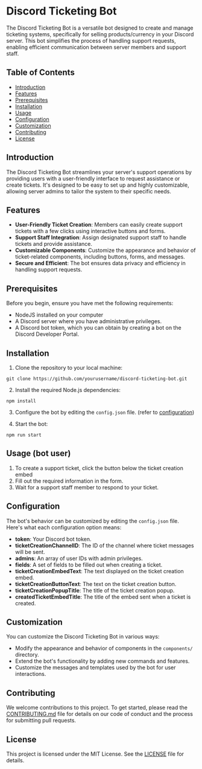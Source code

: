 # Discord Ticketing Bot

The Discord Ticketing Bot is a versatile bot designed to create and manage ticketing systems, specifically for selling products/currency in your Discord server. This bot simplifies the process of handling support requests, enabling efficient communication between server members and support staff.

## Table of Contents
- [Introduction](#introduction)
- [Features](#features)
- [Prerequisites](#prerequisites)
- [Installation](#installation)
- [Usage](#usage)
- [Configuration](#configuration)
- [Customization](#customization)
- [Contributing](#contributing)
- [License](#license)

## Introduction

The Discord Ticketing Bot streamlines your server's support operations by providing users with a user-friendly interface to request assistance or create tickets. It's designed to be easy to set up and highly customizable, allowing server admins to tailor the system to their specific needs.

## Features

- **User-Friendly Ticket Creation**: Members can easily create support tickets with a few clicks using interactive buttons and forms.
- **Support Staff Integration**: Assign designated support staff to handle tickets and provide assistance.
- **Customizable Components**: Customize the appearance and behavior of ticket-related components, including buttons, forms, and messages.
- **Secure and Efficient**: The bot ensures data privacy and efficiency in handling support requests.

## Prerequisites

Before you begin, ensure you have met the following requirements:

- NodeJS installed on your computer
- A Discord server where you have administrative privileges.
- A Discord bot token, which you can obtain by creating a bot on the Discord Developer Portal.

## Installation

1. Clone the repository to your local machine:
```
git clone https://github.com/yourusername/discord-ticketing-bot.git
```

2. Install the required Node.js dependencies:
```
npm install
```

3. Configure the bot by editing the `config.json` file. (refer to [configuration](#configuration))

4. Start the bot:
```
npm run start
```


## Usage (bot user)

1. To create a support ticket, click the button below the ticket creation embed
2. Fill out the required information in the form.
3. Wait for a support staff member to respond to your ticket.

## Configuration

The bot's behavior can be customized by editing the `config.json` file. Here's what each configuration option means:

- **token**: Your Discord bot token.
- **ticketCreationChannelID**: The ID of the channel where ticket messages will be sent.
- **admins**: An array of user IDs with admin privileges.
- **fields**: A set of fields to be filled out when creating a ticket.
- **ticketCreationEmbedText**: The text displayed on the ticket creation embed.
- **ticketCreationButtonText**: The text on the ticket creation button.
- **ticketCreationPopupTitle**: The title of the ticket creation popup.
- **createdTicketEmbedTitle**: The title of the embed sent when a ticket is created.


## Customization

You can customize the Discord Ticketing Bot in various ways:

- Modify the appearance and behavior of components in the `components/` directory.
- Extend the bot's functionality by adding new commands and features.
- Customize the messages and templates used by the bot for user interactions.

## Contributing

We welcome contributions to this project. To get started, please read the [CONTRIBUTING.md](CONTRIBUTING.md) file for details on our code of conduct and the process for submitting pull requests.

## License

This project is licensed under the MIT License. See the [LICENSE](LICENSE) file for details.

